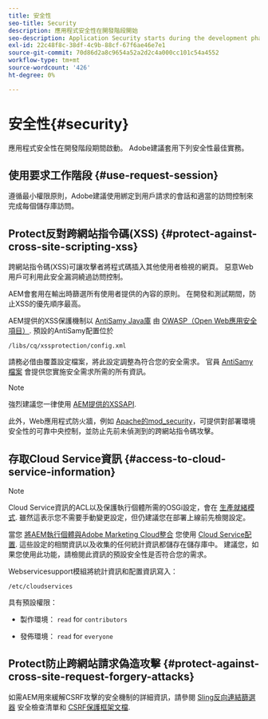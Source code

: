 ```yaml
---
title: 安全性
seo-title: Security
description: 應用程式安全性在開發階段開始
seo-description: Application Security starts during the development phase
exl-id: 22c48f8c-38df-4c9b-88cf-67f6ae46e7e1
source-git-commit: 70d86d2a8c9654a52a2d2c4a000cc101c54a4552
workflow-type: tm+mt
source-wordcount: '426'
ht-degree: 0%

---
```


# 安全性{#security}

應用程式安全性在開發階段期間啟動。 Adobe建議套用下列安全性最佳實務。

## 使用要求工作階段 {#use-request-session}

遵循最小權限原則，Adobe建議使用綁定到用戶請求的會話和適當的訪問控制來完成每個儲存庫訪問。

## Protect反對跨網站指令碼(XSS) {#protect-against-cross-site-scripting-xss}

跨網站指令碼(XSS)可讓攻擊者將程式碼插入其他使用者檢視的網頁。 惡意Web用戶可利用此安全漏洞繞過訪問控制。

AEM會套用在輸出時篩選所有使用者提供的內容的原則。 在開發和測試期間，防止XSS的優先順序最高。

AEM提供的XSS保護機制以 [AntiSamy Java庫](https://www.owasp.org/index.php/Category:OWASP_AntiSamy_Project) 由 [OWASP（Open Web應用安全項目）](https://www.owasp.org/). 預設的AntiSamy配置位於

`/libs/cq/xssprotection/config.xml`

請務必借由覆蓋設定檔案，將此設定調整為符合您的安全需求。 官員 [AntiSamy檔案](https://www.owasp.org/index.php/Category:OWASP_AntiSamy_Project) 會提供您實施安全需求所需的所有資訊。

>[!NOTE]
>
>強烈建議您一律使用 [AEM提供的XSSAPI](https://helpx.adobe.com/experience-manager/6-4/sites/developing/using/reference-materials/javadoc/com/adobe/granite/xss/XSSAPI.html).

此外，Web應用程式防火牆，例如 [Apache的mod_security](https://www.modsecurity.org)，可提供對部署環境安全性的可靠中央控制，並防止先前未偵測到的跨網站指令碼攻擊。

## 存取Cloud Service資訊 {#access-to-cloud-service-information}

>[!NOTE]
>
>Cloud Service資訊的ACL以及保護執行個體所需的OSGi設定，會在 [生產就緒模式](/help/sites-administering/production-ready.md). 雖然這表示您不需要手動變更設定，但仍建議您在部署上線前先檢閱設定。

當您 [將AEM執行個體與Adobe Marketing Cloud整合](/help/sites-administering/marketing-cloud.md) 您使用 [Cloud Service配置](/help/sites-developing/extending-cloud-config.md). 這些設定的相關資訊以及收集的任何統計資訊都儲存在儲存庫中。 建議您，如果您使用此功能，請檢閱此資訊的預設安全性是否符合您的需求。

Webservicesupport模組將統計資訊和配置資訊寫入：

`/etc/cloudservices`

具有預設權限：

* 製作環境： `read` for `contributors`

* 發佈環境： `read` for `everyone`

## Protect防止跨網站請求偽造攻擊 {#protect-against-cross-site-request-forgery-attacks}

如需AEM用來緩解CSRF攻擊的安全機制的詳細資訊，請參閱 [Sling反向連結篩選器](/help/sites-administering/security-checklist.md#protect-against-cross-site-request-forgery) 安全檢查清單和 [CSRF保護框架文檔](/help/sites-developing/csrf-protection.md).
